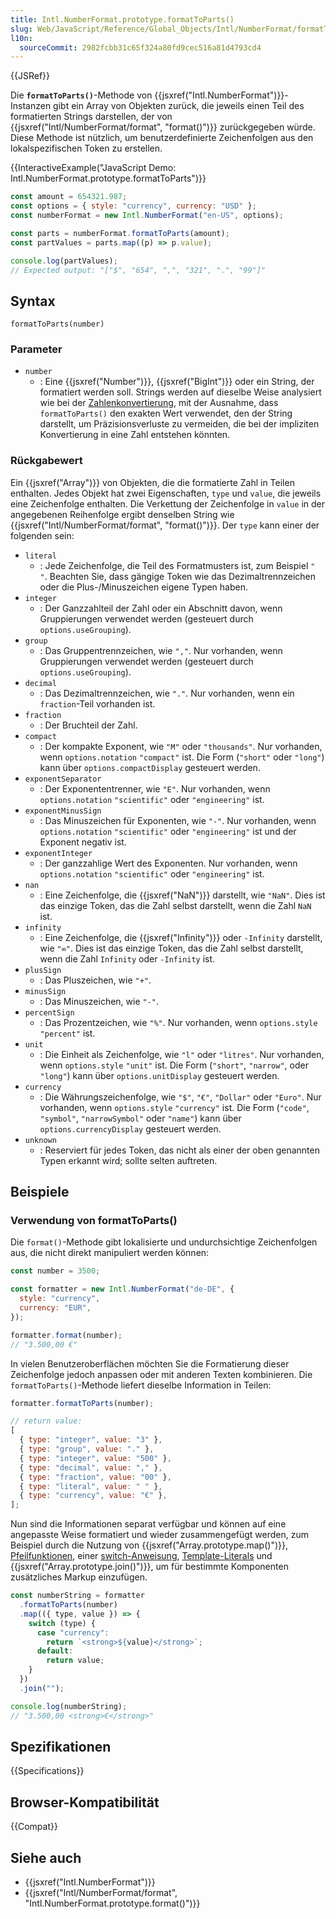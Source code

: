 ```yaml
---
title: Intl.NumberFormat.prototype.formatToParts()
slug: Web/JavaScript/Reference/Global_Objects/Intl/NumberFormat/formatToParts
l10n:
  sourceCommit: 2982fcbb31c65f324a80fd9cec516a81d4793cd4
---
```


{{JSRef}}

Die **`formatToParts()`**-Methode von {{jsxref("Intl.NumberFormat")}}-Instanzen gibt ein Array von Objekten zurück, die jeweils einen Teil des formatierten Strings darstellen, der von {{jsxref("Intl/NumberFormat/format", "format()")}} zurückgegeben würde. Diese Methode ist nützlich, um benutzerdefinierte Zeichenfolgen aus den lokalspezifischen Token zu erstellen.

{{InteractiveExample("JavaScript Demo: Intl.NumberFormat.prototype.formatToParts")}}

```js interactive-example
const amount = 654321.987;
const options = { style: "currency", currency: "USD" };
const numberFormat = new Intl.NumberFormat("en-US", options);

const parts = numberFormat.formatToParts(amount);
const partValues = parts.map((p) => p.value);

console.log(partValues);
// Expected output: "["$", "654", ",", "321", ".", "99"]"
```

## Syntax

```js-nolint
formatToParts(number)
```

### Parameter

- `number`
  - : Eine {{jsxref("Number")}}, {{jsxref("BigInt")}} oder ein String, der formatiert werden soll. Strings werden auf dieselbe Weise analysiert wie bei der [Zahlenkonvertierung](/de/docs/Web/JavaScript/Reference/Global_Objects/Number#number_coercion), mit der Ausnahme, dass `formatToParts()` den exakten Wert verwendet, den der String darstellt, um Präzisionsverluste zu vermeiden, die bei der impliziten Konvertierung in eine Zahl entstehen könnten.

### Rückgabewert

Ein {{jsxref("Array")}} von Objekten, die die formatierte Zahl in Teilen enthalten. Jedes Objekt hat zwei Eigenschaften, `type` und `value`, die jeweils eine Zeichenfolge enthalten. Die Verkettung der Zeichenfolge in `value` in der angegebenen Reihenfolge ergibt denselben String wie {{jsxref("Intl/NumberFormat/format", "format()")}}. Der `type` kann einer der folgenden sein:

- `literal`
  - : Jede Zeichenfolge, die Teil des Formatmusters ist, zum Beispiel `" "`. Beachten Sie, dass gängige Token wie das Dezimaltrennzeichen oder die Plus-/Minuszeichen eigene Typen haben.
- `integer`
  - : Der Ganzzahlteil der Zahl oder ein Abschnitt davon, wenn Gruppierungen verwendet werden (gesteuert durch `options.useGrouping`).
- `group`
  - : Das Gruppentrennzeichen, wie `","`. Nur vorhanden, wenn Gruppierungen verwendet werden (gesteuert durch `options.useGrouping`).
- `decimal`
  - : Das Dezimaltrennzeichen, wie `"."`. Nur vorhanden, wenn ein `fraction`-Teil vorhanden ist.
- `fraction`
  - : Der Bruchteil der Zahl.
- `compact`
  - : Der kompakte Exponent, wie `"M"` oder `"thousands"`. Nur vorhanden, wenn `options.notation` `"compact"` ist. Die Form (`"short"` oder `"long"`) kann über `options.compactDisplay` gesteuert werden.
- `exponentSeparator`
  - : Der Exponententrenner, wie `"E"`. Nur vorhanden, wenn `options.notation` `"scientific"` oder `"engineering"` ist.
- `exponentMinusSign`
  - : Das Minuszeichen für Exponenten, wie `"-"`. Nur vorhanden, wenn `options.notation` `"scientific"` oder `"engineering"` ist und der Exponent negativ ist.
- `exponentInteger`
  - : Der ganzzahlige Wert des Exponenten. Nur vorhanden, wenn `options.notation` `"scientific"` oder `"engineering"` ist.
- `nan`
  - : Eine Zeichenfolge, die {{jsxref("NaN")}} darstellt, wie `"NaN"`. Dies ist das einzige Token, das die Zahl selbst darstellt, wenn die Zahl `NaN` ist.
- `infinity`
  - : Eine Zeichenfolge, die {{jsxref("Infinity")}} oder `-Infinity` darstellt, wie `"∞"`. Dies ist das einzige Token, das die Zahl selbst darstellt, wenn die Zahl `Infinity` oder `-Infinity` ist.
- `plusSign`
  - : Das Pluszeichen, wie `"+"`.
- `minusSign`
  - : Das Minuszeichen, wie `"-"`.
- `percentSign`
  - : Das Prozentzeichen, wie `"%"`. Nur vorhanden, wenn `options.style` `"percent"` ist.
- `unit`
  - : Die Einheit als Zeichenfolge, wie `"l"` oder `"litres"`. Nur vorhanden, wenn `options.style` `"unit"` ist. Die Form (`"short"`, `"narrow"`, oder `"long"`) kann über `options.unitDisplay` gesteuert werden.
- `currency`
  - : Die Währungszeichenfolge, wie `"$"`, `"€"`, `"Dollar"` oder `"Euro"`. Nur vorhanden, wenn `options.style` `"currency"` ist. Die Form (`"code"`, `"symbol"`, `"narrowSymbol"` oder `"name"`) kann über `options.currencyDisplay` gesteuert werden.
- `unknown`
  - : Reserviert für jedes Token, das nicht als einer der oben genannten Typen erkannt wird; sollte selten auftreten.

## Beispiele

### Verwendung von formatToParts()

Die `format()`-Methode gibt lokalisierte und undurchsichtige Zeichenfolgen aus, die nicht direkt manipuliert werden können:

```js
const number = 3500;

const formatter = new Intl.NumberFormat("de-DE", {
  style: "currency",
  currency: "EUR",
});

formatter.format(number);
// "3.500,00 €"
```

In vielen Benutzeroberflächen möchten Sie die Formatierung dieser Zeichenfolge jedoch anpassen oder mit anderen Texten kombinieren. Die `formatToParts()`-Methode liefert dieselbe Information in Teilen:

```js
formatter.formatToParts(number);

// return value:
[
  { type: "integer", value: "3" },
  { type: "group", value: "." },
  { type: "integer", value: "500" },
  { type: "decimal", value: "," },
  { type: "fraction", value: "00" },
  { type: "literal", value: " " },
  { type: "currency", value: "€" },
];
```

Nun sind die Informationen separat verfügbar und können auf eine angepasste Weise formatiert und wieder zusammengefügt werden, zum Beispiel durch die Nutzung von {{jsxref("Array.prototype.map()")}}, [Pfeilfunktionen](/de/docs/Web/JavaScript/Reference/Functions/Arrow_functions), einer [switch-Anweisung](/de/docs/Web/JavaScript/Reference/Statements/switch), [Template-Literals](/de/docs/Web/JavaScript/Reference/Template_literals) und {{jsxref("Array.prototype.join()")}}, um für bestimmte Komponenten zusätzliches Markup einzufügen.

```js
const numberString = formatter
  .formatToParts(number)
  .map(({ type, value }) => {
    switch (type) {
      case "currency":
        return `<strong>${value}</strong>`;
      default:
        return value;
    }
  })
  .join("");

console.log(numberString);
// "3.500,00 <strong>€</strong>"
```

## Spezifikationen

{{Specifications}}

## Browser-Kompatibilität

{{Compat}}

## Siehe auch

- {{jsxref("Intl.NumberFormat")}}
- {{jsxref("Intl/NumberFormat/format", "Intl.NumberFormat.prototype.format()")}}
